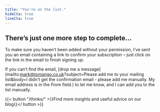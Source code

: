 ```yaml
---
title: "You’re on the list."
hideCta: true
lineCta: true
---
```


## There’s just one more step to complete…

To make sure you haven’t been added without your permission, I’ve sent you an email containing a link to confirm your subscription – just click on the link in the email to finish signing up.

If you can’t find the email, [drop me a message](mailto:mark@tomango.co.uk?subject=Please add me to your mailing list&body=I didn't get the confirmation email - please add me manually. My email address is in the From field.) to let me know, and I can add you to the list manually.

{{< button "/thinks/" >}}Find more insights and useful advice on our blog{{</ button >}}
